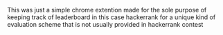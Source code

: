 This was just a simple chrome extention made for the sole purpose of keeping track of leaderboard in this case hackerrank for a unique kind of evaluation scheme that is not usually provided in hackerrank contest
